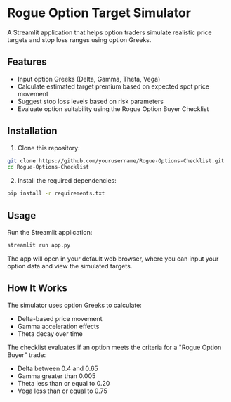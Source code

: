 # Rogue Option Target Simulator

A Streamlit application that helps option traders simulate realistic price targets and stop loss ranges using option Greeks.

## Features

- Input option Greeks (Delta, Gamma, Theta, Vega)
- Calculate estimated target premium based on expected spot price movement
- Suggest stop loss levels based on risk parameters
- Evaluate option suitability using the Rogue Option Buyer Checklist

## Installation

1. Clone this repository:
```bash
git clone https://github.com/yourusername/Rogue-Options-Checklist.git
cd Rogue-Options-Checklist
```

2. Install the required dependencies:
```bash
pip install -r requirements.txt
```

## Usage

Run the Streamlit application:
```bash
streamlit run app.py
```

The app will open in your default web browser, where you can input your option data and view the simulated targets.

## How It Works

The simulator uses option Greeks to calculate:
- Delta-based price movement
- Gamma acceleration effects
- Theta decay over time

The checklist evaluates if an option meets the criteria for a "Rogue Option Buyer" trade:
- Delta between 0.4 and 0.65
- Gamma greater than 0.005
- Theta less than or equal to 0.20
- Vega less than or equal to 0.75 